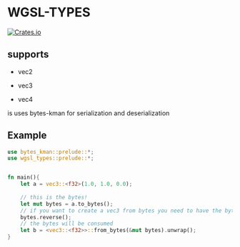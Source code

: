 # WGSL-TYPES

[![Crates.io](https://img.shields.io/crates/v/wgsl-types.svg)](https://crates.io/crates/wgsl-types)

## supports

- vec2

- vec3

- vec4

is uses bytes-kman for serialization and deserialization

## Example

```rust
use bytes_kman::prelude::*;
use wgsl_types::prelude::*;


fn main(){
    let a = vec3::<f32>(1.0, 1.0, 0.0);
    
    // this is the bytes!
    let mut bytes = a.to_bytes();
    // if you want to create a vec3 from bytes you need to have the bytes in reverse
    bytes.reverse();
    // the bytes will be consumed
    let b = <vec3::<f32>>::from_bytes(&mut bytes).unwrap();
}
```
